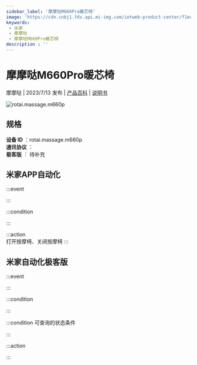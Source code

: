 ```yaml
---
sidebar_label: '摩摩哒M660Pro暖芯椅'
image: 'https://cdn.cnbj1.fds.api.mi-img.com/iotweb-product-center/f1ecbd6f7af61d8784eac0cf96b72b3f_1687318392381.png?GalaxyAccessKeyId=AKVGLQWBOVIRQ3XLEW&Expires=9223372036854775807&Signature=0vm5caKkORXo+PfcbrctdTkmhGk='
keywords: 
 - 米家
 - 摩摩哒
 - 摩摩哒M660Pro暖芯椅
description : ''
---
```

# 摩摩哒M660Pro暖芯椅

摩摩哒 | 2023/7/13 发布 | [产品百科](https://home.mi.com/webapp/content/baike/product/index.html?model=rotai.massage.m660p/) | [说明书](https://home.mi.com/views/introduction.html?model=rotai.massage.m660p&region=cn)

![rotai.massage.m660p](https://cdn.cnbj1.fds.api.mi-img.com/iotweb-product-center/f1ecbd6f7af61d8784eac0cf96b72b3f_1687318392381.png?GalaxyAccessKeyId=AKVGLQWBOVIRQ3XLEW&Expires=9223372036854775807&Signature=0vm5caKkORXo+PfcbrctdTkmhGk=)

## 规格  
> 
**设备 ID** ：rotai.massage.m660p  
**通讯协议** ：  
**极客版**  ： 待补充 


## 米家APP自动化  

:::event  

:::

:::condition  

:::

:::action   
打开按摩椅、关闭按摩椅
:::

## 米家自动化极客版  

:::event  

:::

:::condition  

:::

:::condition 可查询的状态条件  

:::

:::action  

:::

        
